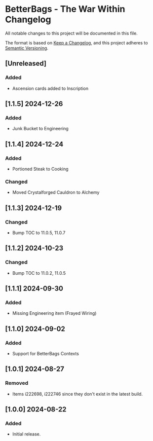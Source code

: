# BetterBags - The War Within Changelog

All notable changes to this project will be documented in this file.

The format is based on [Keep a Changelog](https://keepachangelog.com/en/1.1.0/),
and this project adheres to [Semantic Versioning](https://semver.org/spec/v2.0.0.html).

## [Unreleased]
### Added
- Ascension cards added to Inscription

## [1.1.5] 2024-12-26
### Added
- Junk Bucket to Engineering

## [1.1.4] 2024-12-24
### Added
- Portioned Steak to Cooking
### Changed
- Moved Crystalforged Cauldron to Alchemy

## [1.1.3] 2024-12-19
### Changed
- Bump TOC to 11.0.5, 11.0.7

## [1.1.2] 2024-10-23
### Changed
- Bump TOC to 11.0.2, 11.0.5

## [1.1.1] 2024-09-30
### Added
- Missing Engineering item (Frayed Wiring)

## [1.1.0] 2024-09-02
### Added
- Support for BetterBags Contexts

## [1.0.1] 2024-08-27
### Removed
- Items i222698, i222746 since they don't exist in the latest build.

## [1.0.0] 2024-08-22
### Added
- Initial release.
